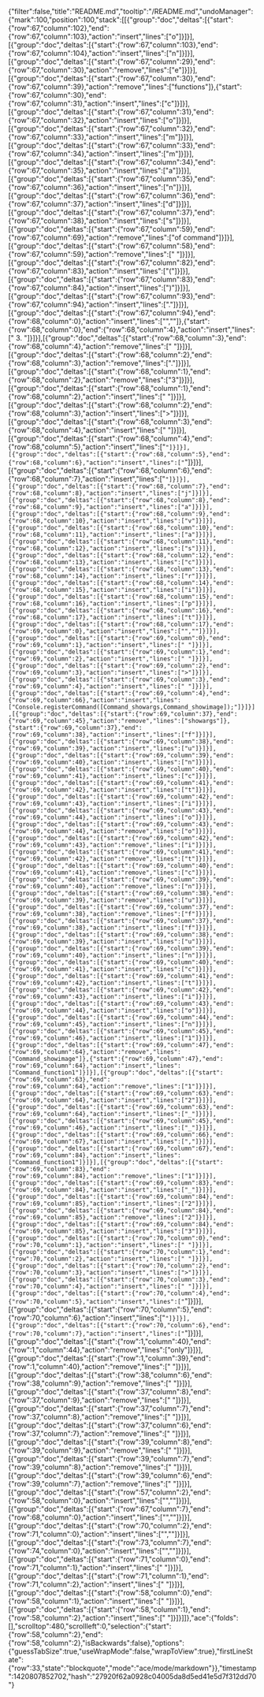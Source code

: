 {"filter":false,"title":"README.md","tooltip":"/README.md","undoManager":{"mark":100,"position":100,"stack":[[{"group":"doc","deltas":[{"start":{"row":67,"column":102},"end":{"row":67,"column":103},"action":"insert","lines":["o"]}]}],[{"group":"doc","deltas":[{"start":{"row":67,"column":103},"end":{"row":67,"column":104},"action":"insert","lines":["n"]}]}],[{"group":"doc","deltas":[{"start":{"row":67,"column":29},"end":{"row":67,"column":30},"action":"remove","lines":["e"]}]}],[{"group":"doc","deltas":[{"start":{"row":67,"column":30},"end":{"row":67,"column":39},"action":"remove","lines":["functions"]},{"start":{"row":67,"column":30},"end":{"row":67,"column":31},"action":"insert","lines":["c"]}]}],[{"group":"doc","deltas":[{"start":{"row":67,"column":31},"end":{"row":67,"column":32},"action":"insert","lines":["o"]}]}],[{"group":"doc","deltas":[{"start":{"row":67,"column":32},"end":{"row":67,"column":33},"action":"insert","lines":["m"]}]}],[{"group":"doc","deltas":[{"start":{"row":67,"column":33},"end":{"row":67,"column":34},"action":"insert","lines":["m"]}]}],[{"group":"doc","deltas":[{"start":{"row":67,"column":34},"end":{"row":67,"column":35},"action":"insert","lines":["a"]}]}],[{"group":"doc","deltas":[{"start":{"row":67,"column":35},"end":{"row":67,"column":36},"action":"insert","lines":["n"]}]}],[{"group":"doc","deltas":[{"start":{"row":67,"column":36},"end":{"row":67,"column":37},"action":"insert","lines":["d"]}]}],[{"group":"doc","deltas":[{"start":{"row":67,"column":37},"end":{"row":67,"column":38},"action":"insert","lines":["s"]}]}],[{"group":"doc","deltas":[{"start":{"row":67,"column":59},"end":{"row":67,"column":69},"action":"remove","lines":["of command"]}]}],[{"group":"doc","deltas":[{"start":{"row":67,"column":58},"end":{"row":67,"column":59},"action":"remove","lines":[" "]}]}],[{"group":"doc","deltas":[{"start":{"row":67,"column":82},"end":{"row":67,"column":83},"action":"insert","lines":["("]}]}],[{"group":"doc","deltas":[{"start":{"row":67,"column":83},"end":{"row":67,"column":84},"action":"insert","lines":[")"]}]}],[{"group":"doc","deltas":[{"start":{"row":67,"column":93},"end":{"row":67,"column":94},"action":"insert","lines":["."]}]}],[{"group":"doc","deltas":[{"start":{"row":67,"column":94},"end":{"row":68,"column":0},"action":"insert","lines":["",""]},{"start":{"row":68,"column":0},"end":{"row":68,"column":4},"action":"insert","lines":[" 3. "]}]}],[{"group":"doc","deltas":[{"start":{"row":68,"column":3},"end":{"row":68,"column":4},"action":"remove","lines":[" "]}]}],[{"group":"doc","deltas":[{"start":{"row":68,"column":2},"end":{"row":68,"column":3},"action":"remove","lines":["."]}]}],[{"group":"doc","deltas":[{"start":{"row":68,"column":1},"end":{"row":68,"column":2},"action":"remove","lines":["3"]}]}],[{"group":"doc","deltas":[{"start":{"row":68,"column":1},"end":{"row":68,"column":2},"action":"insert","lines":[" "]}]}],[{"group":"doc","deltas":[{"start":{"row":68,"column":2},"end":{"row":68,"column":3},"action":"insert","lines":[">"]}]}],[{"group":"doc","deltas":[{"start":{"row":68,"column":3},"end":{"row":68,"column":4},"action":"insert","lines":[" "]}]}],[{"group":"doc","deltas":[{"start":{"row":68,"column":4},"end":{"row":68,"column":5},"action":"insert","lines":["`"]}]}],[{"group":"doc","deltas":[{"start":{"row":68,"column":5},"end":{"row":68,"column":6},"action":"insert","lines":["`"]}]}],[{"group":"doc","deltas":[{"start":{"row":68,"column":6},"end":{"row":68,"column":7},"action":"insert","lines":["`"]}]}],[{"group":"doc","deltas":[{"start":{"row":68,"column":7},"end":{"row":68,"column":8},"action":"insert","lines":["j"]}]}],[{"group":"doc","deltas":[{"start":{"row":68,"column":8},"end":{"row":68,"column":9},"action":"insert","lines":["a"]}]}],[{"group":"doc","deltas":[{"start":{"row":68,"column":9},"end":{"row":68,"column":10},"action":"insert","lines":["v"]}]}],[{"group":"doc","deltas":[{"start":{"row":68,"column":10},"end":{"row":68,"column":11},"action":"insert","lines":["a"]}]}],[{"group":"doc","deltas":[{"start":{"row":68,"column":11},"end":{"row":68,"column":12},"action":"insert","lines":["s"]}]}],[{"group":"doc","deltas":[{"start":{"row":68,"column":12},"end":{"row":68,"column":13},"action":"insert","lines":["c"]}]}],[{"group":"doc","deltas":[{"start":{"row":68,"column":13},"end":{"row":68,"column":14},"action":"insert","lines":["r"]}]}],[{"group":"doc","deltas":[{"start":{"row":68,"column":14},"end":{"row":68,"column":15},"action":"insert","lines":["i"]}]}],[{"group":"doc","deltas":[{"start":{"row":68,"column":15},"end":{"row":68,"column":16},"action":"insert","lines":["p"]}]}],[{"group":"doc","deltas":[{"start":{"row":68,"column":16},"end":{"row":68,"column":17},"action":"insert","lines":["t"]}]}],[{"group":"doc","deltas":[{"start":{"row":68,"column":17},"end":{"row":69,"column":0},"action":"insert","lines":["",""]}]}],[{"group":"doc","deltas":[{"start":{"row":69,"column":0},"end":{"row":69,"column":1},"action":"insert","lines":[" "]}]}],[{"group":"doc","deltas":[{"start":{"row":69,"column":1},"end":{"row":69,"column":2},"action":"insert","lines":[" "]}]}],[{"group":"doc","deltas":[{"start":{"row":69,"column":2},"end":{"row":69,"column":3},"action":"insert","lines":[">"]}]}],[{"group":"doc","deltas":[{"start":{"row":69,"column":3},"end":{"row":69,"column":4},"action":"insert","lines":[" "]}]}],[{"group":"doc","deltas":[{"start":{"row":69,"column":4},"end":{"row":69,"column":66},"action":"insert","lines":["Console.registerCommand([Command_showargs,Command_showimage]);"]}]}],[{"group":"doc","deltas":[{"start":{"row":69,"column":37},"end":{"row":69,"column":45},"action":"remove","lines":["showargs"]},{"start":{"row":69,"column":37},"end":{"row":69,"column":38},"action":"insert","lines":["f"]}]}],[{"group":"doc","deltas":[{"start":{"row":69,"column":38},"end":{"row":69,"column":39},"action":"insert","lines":["u"]}]}],[{"group":"doc","deltas":[{"start":{"row":69,"column":39},"end":{"row":69,"column":40},"action":"insert","lines":["n"]}]}],[{"group":"doc","deltas":[{"start":{"row":69,"column":40},"end":{"row":69,"column":41},"action":"insert","lines":["c"]}]}],[{"group":"doc","deltas":[{"start":{"row":69,"column":41},"end":{"row":69,"column":42},"action":"insert","lines":["t"]}]}],[{"group":"doc","deltas":[{"start":{"row":69,"column":42},"end":{"row":69,"column":43},"action":"insert","lines":["i"]}]}],[{"group":"doc","deltas":[{"start":{"row":69,"column":43},"end":{"row":69,"column":44},"action":"insert","lines":["o"]}]}],[{"group":"doc","deltas":[{"start":{"row":69,"column":43},"end":{"row":69,"column":44},"action":"remove","lines":["o"]}]}],[{"group":"doc","deltas":[{"start":{"row":69,"column":42},"end":{"row":69,"column":43},"action":"remove","lines":["i"]}]}],[{"group":"doc","deltas":[{"start":{"row":69,"column":41},"end":{"row":69,"column":42},"action":"remove","lines":["t"]}]}],[{"group":"doc","deltas":[{"start":{"row":69,"column":40},"end":{"row":69,"column":41},"action":"remove","lines":["c"]}]}],[{"group":"doc","deltas":[{"start":{"row":69,"column":39},"end":{"row":69,"column":40},"action":"remove","lines":["n"]}]}],[{"group":"doc","deltas":[{"start":{"row":69,"column":38},"end":{"row":69,"column":39},"action":"remove","lines":["u"]}]}],[{"group":"doc","deltas":[{"start":{"row":69,"column":37},"end":{"row":69,"column":38},"action":"remove","lines":["f"]}]}],[{"group":"doc","deltas":[{"start":{"row":69,"column":37},"end":{"row":69,"column":38},"action":"insert","lines":["f"]}]}],[{"group":"doc","deltas":[{"start":{"row":69,"column":38},"end":{"row":69,"column":39},"action":"insert","lines":["u"]}]}],[{"group":"doc","deltas":[{"start":{"row":69,"column":39},"end":{"row":69,"column":40},"action":"insert","lines":["n"]}]}],[{"group":"doc","deltas":[{"start":{"row":69,"column":40},"end":{"row":69,"column":41},"action":"insert","lines":["c"]}]}],[{"group":"doc","deltas":[{"start":{"row":69,"column":41},"end":{"row":69,"column":42},"action":"insert","lines":["t"]}]}],[{"group":"doc","deltas":[{"start":{"row":69,"column":42},"end":{"row":69,"column":43},"action":"insert","lines":["i"]}]}],[{"group":"doc","deltas":[{"start":{"row":69,"column":43},"end":{"row":69,"column":44},"action":"insert","lines":["o"]}]}],[{"group":"doc","deltas":[{"start":{"row":69,"column":44},"end":{"row":69,"column":45},"action":"insert","lines":["n"]}]}],[{"group":"doc","deltas":[{"start":{"row":69,"column":45},"end":{"row":69,"column":46},"action":"insert","lines":["1"]}]}],[{"group":"doc","deltas":[{"start":{"row":69,"column":47},"end":{"row":69,"column":64},"action":"remove","lines":["Command_showimage"]},{"start":{"row":69,"column":47},"end":{"row":69,"column":64},"action":"insert","lines":["Command_function1"]}]}],[{"group":"doc","deltas":[{"start":{"row":69,"column":63},"end":{"row":69,"column":64},"action":"remove","lines":["1"]}]}],[{"group":"doc","deltas":[{"start":{"row":69,"column":63},"end":{"row":69,"column":64},"action":"insert","lines":["2"]}]}],[{"group":"doc","deltas":[{"start":{"row":69,"column":63},"end":{"row":69,"column":64},"action":"insert","lines":["_"]}]}],[{"group":"doc","deltas":[{"start":{"row":69,"column":45},"end":{"row":69,"column":46},"action":"insert","lines":["_"]}]}],[{"group":"doc","deltas":[{"start":{"row":69,"column":66},"end":{"row":69,"column":67},"action":"insert","lines":[","]}]}],[{"group":"doc","deltas":[{"start":{"row":69,"column":67},"end":{"row":69,"column":84},"action":"insert","lines":["Command_function1"]}]}],[{"group":"doc","deltas":[{"start":{"row":69,"column":83},"end":{"row":69,"column":84},"action":"remove","lines":["1"]}]}],[{"group":"doc","deltas":[{"start":{"row":69,"column":83},"end":{"row":69,"column":84},"action":"insert","lines":["_"]}]}],[{"group":"doc","deltas":[{"start":{"row":69,"column":84},"end":{"row":69,"column":85},"action":"insert","lines":["2"]}]}],[{"group":"doc","deltas":[{"start":{"row":69,"column":84},"end":{"row":69,"column":85},"action":"remove","lines":["2"]}]}],[{"group":"doc","deltas":[{"start":{"row":69,"column":84},"end":{"row":69,"column":85},"action":"insert","lines":["3"]}]}],[{"group":"doc","deltas":[{"start":{"row":70,"column":0},"end":{"row":70,"column":1},"action":"insert","lines":[" "]}]}],[{"group":"doc","deltas":[{"start":{"row":70,"column":1},"end":{"row":70,"column":2},"action":"insert","lines":[" "]}]}],[{"group":"doc","deltas":[{"start":{"row":70,"column":2},"end":{"row":70,"column":3},"action":"insert","lines":[">"]}]}],[{"group":"doc","deltas":[{"start":{"row":70,"column":3},"end":{"row":70,"column":4},"action":"insert","lines":[" "]}]}],[{"group":"doc","deltas":[{"start":{"row":70,"column":4},"end":{"row":70,"column":5},"action":"insert","lines":["`"]}]}],[{"group":"doc","deltas":[{"start":{"row":70,"column":5},"end":{"row":70,"column":6},"action":"insert","lines":["`"]}]}],[{"group":"doc","deltas":[{"start":{"row":70,"column":6},"end":{"row":70,"column":7},"action":"insert","lines":["`"]}]}],[{"group":"doc","deltas":[{"start":{"row":1,"column":40},"end":{"row":1,"column":44},"action":"remove","lines":["only"]}]}],[{"group":"doc","deltas":[{"start":{"row":1,"column":39},"end":{"row":1,"column":40},"action":"remove","lines":[" "]}]}],[{"group":"doc","deltas":[{"start":{"row":38,"column":6},"end":{"row":38,"column":9},"action":"remove","lines":["   "]}]}],[{"group":"doc","deltas":[{"start":{"row":37,"column":8},"end":{"row":37,"column":9},"action":"remove","lines":[" "]}]}],[{"group":"doc","deltas":[{"start":{"row":37,"column":7},"end":{"row":37,"column":8},"action":"remove","lines":[" "]}]}],[{"group":"doc","deltas":[{"start":{"row":37,"column":6},"end":{"row":37,"column":7},"action":"remove","lines":[" "]}]}],[{"group":"doc","deltas":[{"start":{"row":39,"column":8},"end":{"row":39,"column":9},"action":"remove","lines":[" "]}]}],[{"group":"doc","deltas":[{"start":{"row":39,"column":7},"end":{"row":39,"column":8},"action":"remove","lines":[" "]}]}],[{"group":"doc","deltas":[{"start":{"row":39,"column":6},"end":{"row":39,"column":7},"action":"remove","lines":[" "]}]}],[{"group":"doc","deltas":[{"start":{"row":57,"column":2},"end":{"row":58,"column":0},"action":"insert","lines":["",""]}]}],[{"group":"doc","deltas":[{"start":{"row":67,"column":7},"end":{"row":68,"column":0},"action":"insert","lines":["",""]}]}],[{"group":"doc","deltas":[{"start":{"row":70,"column":2},"end":{"row":71,"column":0},"action":"insert","lines":["",""]}]}],[{"group":"doc","deltas":[{"start":{"row":73,"column":7},"end":{"row":74,"column":0},"action":"insert","lines":["",""]}]}],[{"group":"doc","deltas":[{"start":{"row":71,"column":0},"end":{"row":71,"column":1},"action":"insert","lines":[" "]}]}],[{"group":"doc","deltas":[{"start":{"row":71,"column":1},"end":{"row":71,"column":2},"action":"insert","lines":[" "]}]}],[{"group":"doc","deltas":[{"start":{"row":58,"column":0},"end":{"row":58,"column":1},"action":"insert","lines":[" "]}]}],[{"group":"doc","deltas":[{"start":{"row":58,"column":1},"end":{"row":58,"column":2},"action":"insert","lines":[" "]}]}]]},"ace":{"folds":[],"scrolltop":480,"scrollleft":0,"selection":{"start":{"row":58,"column":2},"end":{"row":58,"column":2},"isBackwards":false},"options":{"guessTabSize":true,"useWrapMode":false,"wrapToView":true},"firstLineState":{"row":33,"state":"blockquote","mode":"ace/mode/markdown"}},"timestamp":1420807852702,"hash":"27920f62a0928c04005da8d5ed41e5d7f312dd70"}